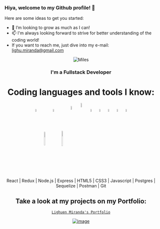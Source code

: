 ### Hiya, welcome to my Github profile! 👋

Here are some ideas to get you started:

- 🌱 I’m looking to grow as much as I can!
- 📫 I'm always looking forward to strive for better understanding of the coding world!
- If you want to reach me, just dive into my e-mail: lighu.miranda@gmail.com

</div>
<div align="center">
<img src="https://thumbs.gfycat.com/UnawareScentedHoopoe-size_restricted.gif" alt="Miles" />
  </div>
<div align="center"><h3>I'm a Fullstack Developer</h3></div>

<div align="center"><h1>Coding languages and tools I know:</h1></div>
<p align="center">
  <img width="5%" align="center" src="https://www.vectorlogo.zone/logos/reactjs/reactjs-icon.svg">
  <img width="5%" align="center" height="45" src="https://cdn.worldvectorlogo.com/logos/redux.svg">
  <img width="5%" align="center" src="https://www.vectorlogo.zone/logos/nodejs/nodejs-icon.svg">
  <img width="5%" align="center" height="50px" src="https://github.com/WanCirone/wancirone/blob/main/logos/expressjs.svg">
  <img width="5.5%" align="center" src="https://www.vectorlogo.zone/logos/w3_html5/w3_html5-icon.svg">
  <img width="6%" align="center" src="https://img1.freepng.es/20180816/ql/kisspng-cascading-style-sheets-logo-clip-art-css3-html-5b7617f6479ca3.8709748315344660382933.jpg">
  <img width="5%" align="center" src="https://github.com/WanCirone/wancirone/blob/main/logos/javascript-1.svg">
  <img width="5%" align="center" src="https://www.vectorlogo.zone/logos/postgresql/postgresql-icon.svg">
  <img width="5%" align="center" src="https://www.vectorlogo.zone/logos/sequelizejs/sequelizejs-icon.svg">
  <img width="5%" align="center" src="https://www.vectorlogo.zone/logos/getpostman/getpostman-icon.svg">
  <img width="5%" align="center" src="https://www.vectorlogo.zone/logos/git-scm/git-scm-icon.svg">
</p>



<p align="center"> React | Redux | Node.js | Express | HTML5 | CSS3 | Javascript | Postgres | Sequelize | Postman | Git </p>
<div align="center" >
<h2>Take a look at my projects on my Portfolio:</h2>

  <a href="https://lighuenm-portfolio.vercel.app" target="_blank" rel="noopener noreferrer" >

    Lighuen Miranda's Portfolio

  ![image](https://user-images.githubusercontent.com/77689041/152395653-1d37b5c4-871a-4437-9dd3-41fbd3ce4413.png)
    </a>
  </div>



